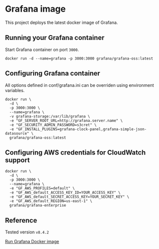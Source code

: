 # Grafana image

This project deploys the latest docker image of Grafana.

## Running your Grafana container

Start Grafana container on port `3000`.

```
docker run -d --name=grafana -p 3000:3000 grafana/grafana-oss:latest
```

## Configuring Grafana container

All options defined in conf/grafana.ini can be overriden using environment variables.

```
docker run \
  -d \
  -p 3000:3000 \
  --name=grafana \
  -v grafana-storage:/var/lib/grafana \
  -e "GF_SERVER_ROOT_URL=http://grafana.server.name" \
  -e "GF_SECURITY_ADMIN_PASSWORD=s3cret" \
  -e "GF_INSTALL_PLUGINS=grafana-clock-panel,grafana-simple-json-datasource" \
  grafana/grafana-oss:latest
```

## Configuring AWS credentials for CloudWatch support

```
docker run \
  -d \
  -p 3000:3000 \
  --name=grafana \
  -e "GF_AWS_PROFILES=default" \
  -e "GF_AWS_default_ACCESS_KEY_ID=YOUR_ACCESS_KEY" \
  -e "GF_AWS_default_SECRET_ACCESS_KEY=YOUR_SECRET_KEY" \
  -e "GF_AWS_default_REGION=us-east-1" \
  grafana/grafana-enterprise
```

## Reference

Tested version `v8.4.2`

[Run Grafana Docker image](https://grafana.com/docs/grafana/latest/installation/docker/)
